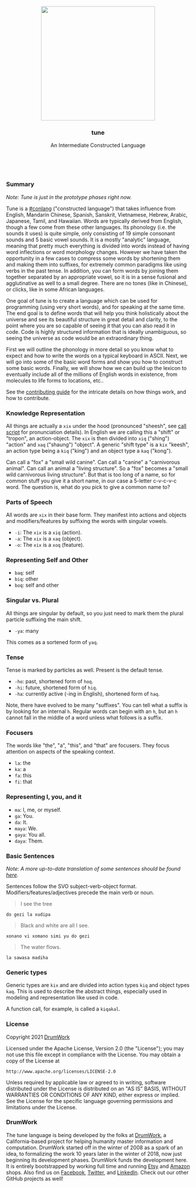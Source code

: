
<br/>
<br/>
<br/>
<br/>
<br/>
<br/>

<p align='center'>
  <img src='https://github.com/teamdrumwork/tune/blob/make/view/make.svg?raw=true' height='312'/>
</p>

<h3 align='center'>
  tune
</h3>
<p align='center'>
  An Intermediate Constructed Language
</p>

<br/>
<br/>
<br/>

<h3 id="summary">Summary</h3>

_Note: Tune is just in the prototype phases right now._

Tune is a [#conlang](https://en.wikipedia.org/wiki/Constructed_language) ("constructed language") that takes influence from English, Mandarin Chinese, Spanish, Sanskrit, Vietnamese, Hebrew, Arabic, Japanese, Tamil, and Hawaiian. Words are typically derived from English, though a few come from these other languages. Its phonology (i.e. the sounds it uses) is quite simple, only consisting of 19 simple consonant sounds and 5 basic vowel sounds. It is a mostly "analytic" language, meaning that pretty much everything is divided into words instead of having word inflections or word morphology changes. However we have taken the opportunity in a few cases to compress some words by shortening them and making them into suffixes, for extremely common paradigms like using verbs in the past tense. In addition, you can form words by joining them together separated by an appropriate vowel, so it is in a sense fusional and agglutinative as well to a small degree. There are no tones (like in Chinese), or clicks, like in some African languages.

One goal of tune is to create a language which can be used for programming (using very short words), and for speaking at the same time. The end goal is to define words that will help you think holistically about the universe and see its beautiful structure in great detail and clarity, to the point where you are so capable of seeing it that you can also read it in code. Code is highly structured information that is ideally unambiguous, so seeing the universe as code would be an extraordinary thing.

First we will outline the phonology in more detail so you know what to expect and how to write the words on a typical keyboard in ASCII. Next, we will go into some of the basic word forms and show you how to construct some basic words. Finally, we will show how we can build up the lexicon to eventually include all of the millions of English words in existence, from molecules to life forms to locations, etc..

See the [contributing guide](https://github.com/teamdrumwork/tune/blob/make/.github/contributing.md) for the intricate details on how things work, and how to contribute.

### Knowledge Representation

All things are actually a `xix` under the hood (pronounced "sheesh", see [call script](https://github.com/teamdrumwork/call) for pronunciation details). In English we are calling this a "shift" or "tropon", an action-object. The `xix` is then divided into `xiq` ("shing") "action" and `xaq` ("shaung") "object". A generic "shift type" is a `kix` "keesh", an action type being a `kiq` ("king") and an object type a `kaq` ("kong").

Can call a "fox" a "small wild canine". Can call a "canine" a "carnivorous animal". Can call an animal a "living structure". So a "fox" becomes a "small wild carnivorous living structure". But that is too long of a name, so for common stuff you give it a short name, in our case a 5-letter c-v-c-v-c word. The question is, what do you pick to give a common name to?

### Parts of Speech

All words are `xix` in their base form. They manifest into actions and objects and modifiers/features by suffixing the words with singular vowels.

- `-i`: The `xix` is a `xiq` (action).
- `-a`: The `xix` is a `xaq` (object).
- `-o`: The `xix` is a `xoq` (feature).

### Representing Self and Other

- `baq`: self
- `biq`: other
- `boq`: self and other

### Singular vs. Plural

All things are singular by default, so you just need to mark them the plural particle suffixing the main shift.

- `-ya`: many

This comes as a sortened form of `yaq`.

### Tense

Tense is marked by particles as well. Present is the default tense.

- `-ho`: past, shortened form of `hoq`.
- `-hi`: future, shortened form of `hiq`.
- `-ha`: currently active (-ing in English), shortened form of `haq`.

Note, there have evolved to be many "suffixes". You can tell what a suffix is by looking for an internal `h`. Regular words can begin with an `h`, but an `h` cannot fall in the middle of a word unless what follows is a suffix.

### Focusers

The words like "the", "a", "this", and "that" are focusers. They focus attention on aspects of the speaking context.

- `la`: the
- `ka`: a
- `fa`: this
- `fi`: that

### Representing I, you, and it

- `ma`: I, me, or myself.
- `ga`: You.
- `da`: It.
- `maya`: We.
- `gaya`: You all.
- `daya`: Them.

### Basic Sentences

_Note: A more up-to-date translation of some sentences should be found [here](https://github.com/teamdrumwork/tune/blob/make/list/sentence/full.csv)._

Sentences follow the SVO subject-verb-object format. Modifiers/features/adjectives precede the main verb or noun.

> I see the tree

```
do gezi la xudipa
```

> Black and white are all I see.

```
xonano vi xomano simi yu do gezi
```

> The water flows.

```
la sawasa madiha
```

### Generic types

Generic types are `kix` and are divided into action types `kiq` and object types `kaq`. This is used to describe the abstract things, especially used in modeling and representation like used in code.

A function call, for example, is called a `kiqakal`.

<h3 id="license">License</h3>

Copyright 2021 <a href='https://drum.work'>DrumWork</a>

Licensed under the Apache License, Version 2.0 (the "License");
you may not use this file except in compliance with the License.
You may obtain a copy of the License at

    http://www.apache.org/licenses/LICENSE-2.0

Unless required by applicable law or agreed to in writing, software
distributed under the License is distributed on an "AS IS" BASIS,
WITHOUT WARRANTIES OR CONDITIONS OF ANY KIND, either express or implied.
See the License for the specific language governing permissions and
limitations under the License.

<h3 id="mount">DrumWork</h3>

The tune language is being developed by the folks at [DrumWork](https://drum.work), a California-based project for helping humanity master information and computation. DrumWork started off in the winter of 2008 as a spark of an idea, to formalizing the work 10 years later in the winter of 2018, now just beginning its development phases. DrumWork funds the development here. It is entirely bootstrapped by working full time and running [Etsy](https://etsy.com/shop/teamdrumwork) and [Amazon](https://www.amazon.com/s?rh=p_27%3AMount+Build) shops. Also find us on [Facebook](https://www.facebook.com/teamdrumwork), [Twitter](https://twitter.com/teamdrumwork), and [LinkedIn](https://www.linkedin.com/company/teamdrumwork). Check out our other GitHub projects as well!
